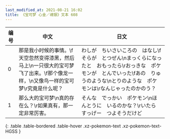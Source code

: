 ```yaml
---
last_modified_at: 2021-08-21 16:02
title: 《宝可梦 心金／魂银》文本 608
---
```

| 编号 | 中文 | 日文 |
| ---- | ---- | ---- |
| 0 | 那是我小时候的事情。\f天空忽然变得漆黑，然后马上\n一只很大的宝可梦飞了出来。\f那个像龙一样，\n又像鸟一样的宝可梦\r究竟是什么呢？ | わしが　ちいさいころの　はなし\fそらが　とつぜん\nまっくらになったと　おもったら\rおっきな　ポケモンが　とんでいった\fあの　りゅうのような\nとりのような　ポケモンは\rなんじゃったのかのう？ |
| 1 | 那么大的宝可梦\n真的存在么？\r如果真有，那一定非常厉害。 | そんな　でっかい　ポケモン\nほんとうに　いるのかな？\rいたら　すっげー　つよそうだけど |
{: .table .table-bordered .table-hover .xz-pokemon-text .xz-pokemon-text-HGSS }